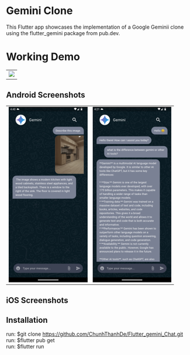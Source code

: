 # Gemini Clone

This Flutter app showcases the implementation of a Google Geminii clone using the flutter_gemini package from pub.dev. 

# Working Demo

<table>
<tr>
<td><img src="https://github.com/ChunhThanhDe/Flutter_gemini_Chat/blob/master/media/gemini_demo.gif" height="480px"></td>
</tr>
</table>

## Android Screenshots
<table>
<tr>
<td><img src="https://github.com/ChunhThanhDe/Flutter_gemini_Chat/blob/master/screenshots/image_screenshot.png" height="480px"></td>
<td><img src="https://github.com/ChunhThanhDe/Flutter_gemini_Chat/blob/master/screenshots/text_screenshot.png" height="480px"></td>
</tr>
</table>

## iOS Screenshots

## Installation 
run: $git clone https://github.com/ChunhThanhDe/Flutter_gemini_Chat.git <br />
run: $flutter pub get <br />
run: $flutter run
